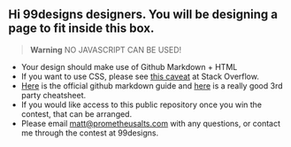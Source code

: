 ## Hi 99designs designers. You will be designing a page to fit inside this box.


> **Warning** NO JAVASCRIPT CAN BE USED!

* Your design should make use of Github Markdown + HTML
* If you want to use CSS, please see [this caveat](https://stackoverflow.com/a/68038187) at Stack Overflow.
* [Here](https://docs.github.com/en/get-started/writing-on-github/getting-started-with-writing-and-formatting-on-github/basic-writing-and-formatting-syntax) is the official github markdown guide and [here](https://github.com/adam-p/markdown-here/wiki/Markdown-Cheatsheet) is a really good 3rd party cheatsheet.
* If you would like access to this public repository once you win the contest, that can be arranged.
* Please email matt@prometheusalts.com with any questions, or contact me through the contest at 99designs.
